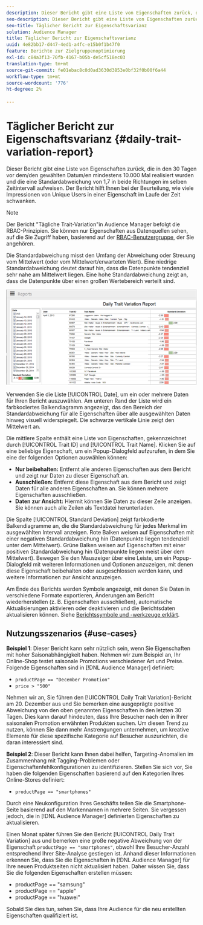 ```yaml
---
description: Dieser Bericht gibt eine Liste von Eigenschaften zurück, die in den 30 Tagen vor dem/den gewählten Datum/en mindestens 10.000 Mal realisiert wurden und die eine Standardabweichung von 1,7 in beide Richtungen im selben Zeitintervall aufweisen. Der Bericht hilft Ihnen bei der Beurteilung, wie viele Impressionen von Unique Users in einer Eigenschaft im Laufe der Zeit schwanken.
seo-description: Dieser Bericht gibt eine Liste von Eigenschaften zurück, die in den 30 Tagen vor dem/den gewählten Datum/en mindestens 10.000 Mal realisiert wurden und die eine Standardabweichung von 1,7 in beide Richtungen im selben Zeitintervall aufweisen. Der Bericht hilft Ihnen bei der Beurteilung, wie viele Impressionen von Unique Users in einer Eigenschaft im Laufe der Zeit schwanken.
seo-title: Täglicher Bericht zur Eigenschaftsvarianz
solution: Audience Manager
title: Täglicher Bericht zur Eigenschaftsvarianz
uuid: 4e82bb17-d447-4ed1-a4fc-e15b0f1b47f0
feature: Berichte zur Zielgruppenoptimierung
exl-id: c84a3f13-70fb-4167-b05b-de5cf518ec03
translation-type: tm+mt
source-git-commit: fe01ebac8c0d0ad3630d3853e0bf32f0b00f6a44
workflow-type: tm+mt
source-wordcount: '776'
ht-degree: 2%

---
```


# Täglicher Bericht zur Eigenschaftsvarianz {#daily-trait-variation-report}

Dieser Bericht gibt eine Liste von Eigenschaften zurück, die in den 30 Tagen vor dem/den gewählten Datum/en mindestens 10.000 Mal realisiert wurden und die eine Standardabweichung von 1,7 in beide Richtungen im selben Zeitintervall aufweisen. Der Bericht hilft Ihnen bei der Beurteilung, wie viele Impressionen von Unique Users in einer Eigenschaft im Laufe der Zeit schwanken.

>[!NOTE]
>
>Der Bericht &quot;Tägliche Trait-Variation&quot;in Audience Manager befolgt die RBAC-Prinzipien. Sie können nur Eigenschaften aus Datenquellen sehen, auf die Sie Zugriff haben, basierend auf der [RBAC-Benutzergruppe](/help/using/features/administration/administration-overview.md), der Sie angehören.

Die Standardabweichung misst den Umfang der Abweichung oder Streuung vom Mittelwert (oder vom Mittelwert/erwarteten Wert). Eine niedrige Standardabweichung deutet darauf hin, dass die Datenpunkte tendenziell sehr nahe am Mittelwert liegen. Eine hohe Standardabweichung zeigt an, dass die Datenpunkte über einen großen Wertebereich verteilt sind.

![](assets/daily_trait_variation.png)

Verwenden Sie die Liste [!UICONTROL Date], um ein oder mehrere Daten für Ihren Bericht auszuwählen. Am unteren Rand der Liste wird ein farbkodiertes Balkendiagramm angezeigt, das den Bereich der Standardabweichung für alle Eigenschaften über alle ausgewählten Daten hinweg visuell widerspiegelt. Die schwarze vertikale Linie zeigt den Mittelwert an.

Die mittlere Spalte enthält eine Liste von Eigenschaften, gekennzeichnet durch [!UICONTROL Trait ID] und [!UICONTROL Trait Name]. Klicken Sie auf eine beliebige Eigenschaft, um ein Popup-Dialogfeld aufzurufen, in dem Sie eine der folgenden Optionen auswählen können:

* **Nur beibehalten:** Entfernt alle anderen Eigenschaften aus dem Bericht und zeigt nur Daten zu dieser Eigenschaft an.
* **Ausschließen:** Entfernt diese Eigenschaft aus dem Bericht und zeigt Daten für alle anderen Eigenschaften an. Sie können mehrere Eigenschaften ausschließen.
* **Daten zur Ansicht:** Hiermit können Sie Daten zu dieser Zeile anzeigen. Sie können auch alle Zeilen als Textdatei herunterladen.

Die Spalte [!UICONTROL Standard Deviation] zeigt farbkodierte Balkendiagramme an, die die Standardabweichung für jedes Merkmal im ausgewählten Intervall anzeigen. Rote Balken weisen auf Eigenschaften mit einer negativen Standardabweichung hin (Datenpunkte liegen tendenziell unter dem Mittelwert). Grüne Balken weisen auf Eigenschaften mit einer positiven Standardabweichung hin (Datenpunkte liegen meist über dem Mittelwert). Bewegen Sie den Mauszeiger über eine Leiste, um ein Popup-Dialogfeld mit weiteren Informationen und Optionen anzuzeigen, mit denen diese Eigenschaft beibehalten oder ausgeschlossen werden kann, und weitere Informationen zur Ansicht anzuzeigen.

Am Ende des Berichts werden Symbole angezeigt, mit denen Sie Daten in verschiedene Formate exportieren, Änderungen am Bericht wiederherstellen (z. B. Eigenschaften ausschließen), automatische Aktualisierungen aktivieren oder deaktivieren und die Berichtsdaten aktualisieren können. Siehe [Berichtssymbole und -werkzeuge erklärt](../../reporting/dynamic-reports/interactive-report-technology.md#icons-tools-explained).

## Nutzungsszenarios {#use-cases}

**Beispiel 1**: Dieser Bericht kann sehr nützlich sein, wenn Sie Eigenschaften mit hoher Saisonabhängigkeit haben. Nehmen wir zum Beispiel an, Ihr Online-Shop testet saisonale Promotions verschiedener Art und Preise. Folgende Eigenschaften sind in [!DNL Audience Manager] definiert:

* `productPage == "December Promotion"`
* `price > "500"`

Nehmen wir an, Sie führen den [!UICONTROL Daily Trait Variation]-Bericht am 20. Dezember aus und Sie bemerken eine ausgeprägte positive Abweichung von den oben genannten Eigenschaften in den letzten 30 Tagen. Dies kann darauf hindeuten, dass Ihre Besucher nach den in Ihrer saisonalen Promotion erwähnten Produkten suchen. Um diesen Trend zu nutzen, können Sie dann mehr Anstrengungen unternehmen, um kreative Elemente für diese spezifische Kategorie auf Besucher auszurichten, die daran interessiert sind.

**Beispiel 2**: Dieser Bericht kann Ihnen dabei helfen, Targeting-Anomalien im Zusammenhang mit Tagging-Problemen oder Eigenschaftenfehlkonfigurationen zu identifizieren. Stellen Sie sich vor, Sie haben die folgenden Eigenschaften basierend auf den Kategorien Ihres Online-Stores definiert:

* `productPage == "smartphones"`

Durch eine Neukonfiguration Ihres Geschäfts teilen Sie die Smartphone-Seite basierend auf den Markennamen in mehrere Seiten. Sie vergessen jedoch, die in [!DNL Audience Manager] definierten Eigenschaften zu aktualisieren.

Einen Monat später führen Sie den Bericht [!UICONTROL Daily Trait Variation] aus und bemerken eine große negative Abweichung von der Eigenschaft `productPage == "smartphones"`, obwohl Ihre Besucher-Anzahl entsprechend Ihrer Site-Analyse gestiegen ist. Anhand dieser Informationen erkennen Sie, dass Sie die Eigenschaften in [!DNL Audience Manager] für Ihre neuen Produktseiten nicht aktualisiert haben. Daher wissen Sie, dass Sie die folgenden Eigenschaften erstellen müssen:

* productPage == &quot;samsung&quot;
* productPage == &quot;apple&quot;
* productPage == &quot;huawei&quot;

Sobald Sie dies tun, sehen Sie, dass Ihre Audience für die neu erstellten Eigenschaften qualifiziert ist.

